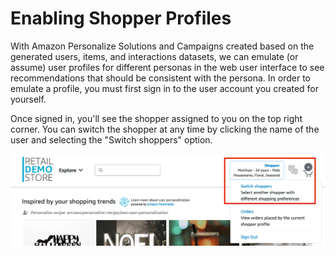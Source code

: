 
  
# Enabling Shopper Profiles


With Amazon Personalize Solutions and Campaigns created based on the generated users, items, and interactions
datasets, we can emulate (or assume) user profiles for different personas in the web user interface to see
recommendations that should be consistent with the persona. In order to emulate a profile, you must first sign in
to the user account you created for yourself. 

Once signed in, you'll see the shopper assigned to you on the top
right corner. You can switch the shopper at any time by clicking the name of the user and selecting the "Switch
shoppers" option.

![shopper](../assets/shopper-profile-select.png)
